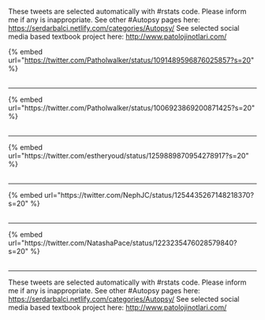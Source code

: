 

These tweets are selected automatically with #rstats code. Please inform me if any is inappropriate.
See other #Autopsy pages here: https://serdarbalci.netlify.com/categories/Autopsy/ 
See selected social media based textbook project here: http://www.patolojinotlari.com/

{% embed url="https://twitter.com/Patholwalker/status/1091489596876025857?s=20" %}<br>
<br>
<hr>
{% embed url="https://twitter.com/Patholwalker/status/1006923869200871425?s=20" %}<br>
<br>
<hr>
{% embed url="https://twitter.com/estheryoud/status/1259889870954278917?s=20" %}<br>
<br>
<hr>
{% embed url="https://twitter.com/NephJC/status/1254435267148218370?s=20" %}<br>
<br>
<hr>
{% embed url="https://twitter.com/NatashaPace/status/1223235476028579840?s=20" %}<br>
<br>
<hr>


These tweets are selected automatically with #rstats code. Please inform me if any is inappropriate.
See other #Autopsy pages here: https://serdarbalci.netlify.com/categories/Autopsy/ 
See selected social media based textbook project here: http://www.patolojinotlari.com/
